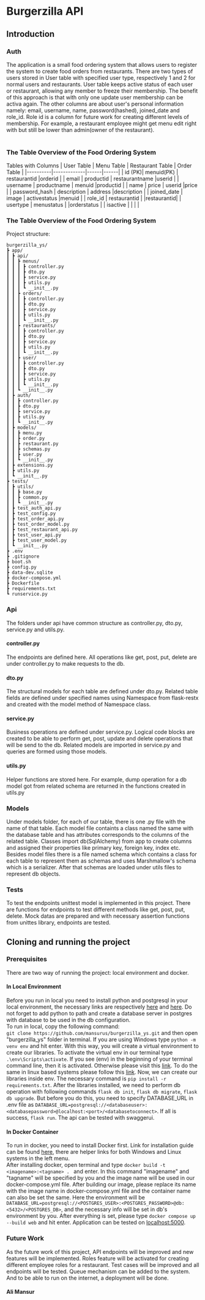 # Burgerzilla API
## Introduction
### Auth
The application is a small food ordering system that allows users to register the system to create food orders from restaurants. There are two types of users stored in User table with specified user type, respectively 1 and 2 for normal users and restaurants. User table keeps active status of each user or restaurant, allowing any member to freeze their membership. The benefit of this approach is that with only one update user membership can be activa again. The other columns are about user's personal information namely: email, username, name, password(hashed), joined_date and role_id. Role id is a column for future work for creating different levels of membership. For example, a restaurant employee might get menu edit right with but still be lower than admin(owner of the restaurant).<br />
<br />
### The Table Overview of the Food Ordering System
Tables with Columns
| User Table    |     Menu Table      |  Restaurant Table | Order Table |
|----------|-------------|------|------|
| id (PK)|  menuid(PK) | restaurantid |orderid |
| email |    productid   |   restaurantname |userid |
| username | productname |   menuid |productid |
| name | price |   userid |price |
| password_hash | description |    address |description |
| joined_date | image |    activestatus |menuid |
| role_id | restaurantid |     |restaurantid|
| usertype | menustatus |     |orderstatus |
| isactive |  |     | |<br />

### The Table Overview of the Food Ordering System
Project structure:<br />

```
burgerzilla_ys/
┣ app/
┃ ┣ api/
┃ ┃ ┣ menus/
┃ ┃ ┃ ┣ controller.py
┃ ┃ ┃ ┣ dto.py
┃ ┃ ┃ ┣ service.py
┃ ┃ ┃ ┣ utils.py
┃ ┃ ┃ ┗ __init__.py
┃ ┃ ┣ orders/
┃ ┃ ┃ ┣ controller.py
┃ ┃ ┃ ┣ dto.py
┃ ┃ ┃ ┣ service.py
┃ ┃ ┃ ┣ utils.py
┃ ┃ ┃ ┗ __init__.py
┃ ┃ ┣ restaurants/
┃ ┃ ┃ ┣ controller.py
┃ ┃ ┃ ┣ dto.py
┃ ┃ ┃ ┣ service.py
┃ ┃ ┃ ┣ utils.py
┃ ┃ ┃ ┗ __init__.py
┃ ┃ ┣ user/
┃ ┃ ┃ ┣ controller.py
┃ ┃ ┃ ┣ dto.py
┃ ┃ ┃ ┣ service.py
┃ ┃ ┃ ┣ utils.py
┃ ┃ ┃ ┗ __init__.py
┃ ┃ ┗ __init__.py
┃ ┣ auth/
┃ ┃ ┣ controller.py
┃ ┃ ┣ dto.py
┃ ┃ ┣ service.py
┃ ┃ ┣ utils.py
┃ ┃ ┗ __init__.py
┃ ┣ models/
┃ ┃ ┣ menu.py
┃ ┃ ┣ order.py
┃ ┃ ┣ restaurant.py
┃ ┃ ┣ schemas.py
┃ ┃ ┣ user.py
┃ ┃ ┗ __init__.py
┃ ┣ extensions.py
┃ ┣ utils.py
┃ ┗ __init__.py
┣ tests/
┃ ┣ utils/
┃ ┃ ┣ base.py
┃ ┃ ┣ common.py
┃ ┃ ┗ __init__.py
┃ ┣ test_auth_api.py
┃ ┣ test_config.py
┃ ┣ test_order_api.py
┃ ┣ test_order_model.py
┃ ┣ test_restaurant_api.py
┃ ┣ test_user_api.py
┃ ┣ test_user_model.py
┃ ┗ __init__.py
┣ .env
┣ .gitignore
┣ boot.sh
┣ config.py
┣ data-dev.sqlite
┣ docker-compose.yml
┣ Dockerfile
┣ requirements.txt
┗ runservice.py
```
### Api 
The folders under api have common structure as controller.py, dto.py, service.py and utils.py. <br />
#### controller.py
The endpoints are defined here. All operations like get, post, put, delete are under controller.py to make requests to the db.
#### dto.py
The structural models for each table are defined under dto.py. Related table fields are defined under specified names using Namespace from flask-restx and created with the model method of Namespace class. 
#### service.py
Business operations are defined under service.py. Logical code blocks are created to be able to perform get, post, update and delete operations that will be send to the db. Related models are imported in service.py and queries are formed using those models.
#### utils.py
Helper functions are stored here. For example, dump operation for a db model got from related schema are returned in the functions created in utils.py
<br />
### Models
Under models folder, for each of our table, there is one .py file with the name of that table. Each model file containts a class named the same with the database table and has attributes corresponds to the columns of the related table. Classes import db(SqlAlchemy) from app to create columns and assigned their properties like primary key, foreign key, index etc. Besides model files there is a file named schema which contains a class for each table to represent them as schemas and uses Marshmallow's schema which is a serializer. After that schemas are loaded under utils files to represent db objects.
### Tests
To test the endpoints unittest model is implemented in this project. There are functions for endpoints to test different methods like get, post, put, delete. Mock datas are prepared and with necessary assertion functions from unittes library, endpoints are tested.

## Cloning and running the project
### Prerequisites 
There are two way of running the project: local environment and docker. <br />
#### In Local Environment
Before you run in local you need to install python and postgresql in your local environment, the necessary links are respectively <a href="https://www.python.org/downloads/">here</a> and <a href="https://www.postgresql.org/download/">here</a>. Do not forget to add python to path and create a database server in postgres with database to be used in the db configuration.<br />
To run in local, copy the following command:<br />
`git clone https://github.com/mansurus/burgerzilla_ys.git` and then open "burgerzilla_ys" folder in terminal. If you are using Windows type `python -m venv env` and hit enter. With this way, you will create a virtual environment to create our libraries. To activate the virtual env in our terminal type `.\env\Scripts\activate`. If you see (env) in the beginning of your terminal command line, then it is activated. Otherwise please visit this <a href="https://docs.python.org/3/library/venv.html">link</a>. To do the same in linux based systems please follow this <a href="https://www.geeksforgeeks.org/creating-python-virtual-environment-windows-linux/">link</a>. Now, we can create our libraries inside env. The necessary command is `pip install -r requirements.txt`. After the libraries installed, we need to perform db operation with following commands `flask db init`, `flask db migrate`, `flask db upgrade`. But before you do this, you need to specify DATABASE_URL in .env file as `DATABASE_URL=postgresql://<databaseuser>:<databasepassword>@localhost:<port>/<databasetoconnect>`. If all is success, `flask run`. The api can be tested with swaggerui.
#### In Docker Container
To run in docker, you need to install Docker first. Link for installation guide can be found <a href="https://docs.docker.com/desktop/">here</a>, there are helper links for both Windows and Linux systems in the left menu.
<br />
After installing docker, open terminal and type `docker build -t <imagename>:<tagname> . ` and enter. In this command "imagename" and "tagname" will be specified by you and the image name will be used in our docker-compose.yml file. After building our image, please replace its name with the image name in docker-compose.yml file and the container name can also be set the same. Here the environment will be `DATABASE_URL=postgresql://<POSTGRES_USER>:<POSTGRES_PASSWORD>@db:<5432>/<POSTGRES_DB>`, and the necessary info will be set in db's environment by you. After everything is set, please type `docker compose up --build web` and hit enter. Application can be tested on <a href="">localhost:5000</a>.

### Future Work
As the future work of this project, API endpoints will be improved and new features will be implemented. Roles feature will be activated for creating different employee roles for a restaurant. Test cases will be improved and all endpoints will be tested. Queue mechanism can be added to the system. And to be able to run on the internet, a deployment will be done. 

#### Ali Mansur
